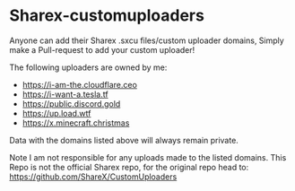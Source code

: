 # Sharex-customuploaders

Anyone can add their Sharex .sxcu files/custom uploader domains, Simply make a Pull-request to add your custom uploader!

The following uploaders are owned by me:
- https://i-am-the.cloudflare.ceo
- https://i-want-a.tesla.tf
- https://public.discord.gold
- https://up.load.wtf
- https://x.minecraft.christmas

Data with the domains listed above will always remain private.

Note I am not responsible for any uploads made to the listed domains.
This Repo is not the official Sharex repo, for the original repo head to: https://github.com/ShareX/CustomUploaders
